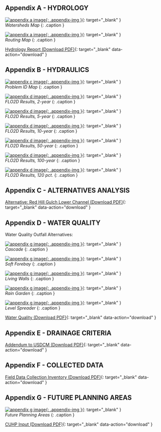 ## Appendix A - HYDROLOGY

[![appendix a image](assets/img/FigureA-1.jpg){: .appendix-img }](assets/img/FigureA-1.jpg){: target="_blank" }   
*Watersheds Map*
{: .caption }

[![appendix a image](assets/img/FigureA-2.jpg){: .appendix-img }](assets/img/FigureA-2.jpg){: target="_blank" }   
*Routing Map*
{: .caption }

[Hydrology Report (Download PDF)](assets/img/Lyons_Hydrology_Report_October_2016.pdf){: target="_blank" data-action="download" }

## Appendix B - HYDRAULICS

[![appendix c image](assets/img/FigureB-1.jpg){: .appendix-img }](assets/img/FigureB-1.jpg){: target="_blank" }   
*Problem ID Map*
{: .caption }

[![appendix d image](assets/img/FigureB-2.jpg){: .appendix-img }](assets/img/FigureB-2.jpg){: target="_blank" }   
*FLO2D Results, 2-year*
{: .caption }

[![appendix d image](assets/img/FigureB-3.jpg){: .appendix-img }](assets/img/FigureB-3.jpg){: target="_blank" }   
*FLO2D Results, 5-year*
{: .caption }

[![appendix d image](assets/img/FigureB-4.jpg){: .appendix-img }](assets/img/FigureB-4.jpg){: target="_blank" }   
*FLO2D Results, 10-year*
{: .caption }

[![appendix d image](assets/img/FigureB-5.jpg){: .appendix-img }](assets/img/FigureB-5.jpg){: target="_blank" }   
*FLO2D Results, 50-year*
{: .caption }

[![appendix d image](assets/img/FigureB-6.jpg){: .appendix-img }](assets/img/FigureB-6.jpg){: target="_blank" }   
*FLO2D Results, 100-year*
{: .caption }

[![appendix d image](assets/img/FigureB-7.jpg){: .appendix-img }](assets/img/FigureB-7.jpg){: target="_blank" }   
*FLO2D Results, 120 pct.*
{: .caption }

## Appendix C - ALTERNATIVES ANALYSIS

[Alternative: Red Hill Gulch Lower Channel (Download PDF)](assets/img/RHG-IMPROV-60-SCALE-PLAN.pdf){: target="_blank" data-action="download" }

## Appendix D - WATER QUALITY

Water Quality Outfall Alternatives:

[![appendix g image](assets/img/D-1-CASCADE.jpg){: .appendix-img }](assets/img/D-1-CASCADE.jpg){: target="_blank" }   
*Cascade*
{: .caption }

[![appendix g image](assets/img/D-2-SOFT-FOREBAY.jpg){: .appendix-img }](assets/img/D-2-SOFT-FOREBAY.jpg){: target="_blank" }   
*Soft Forebay*
{: .caption }

[![appendix g image](assets/img/D-3-LIVING-WALLS.jpg){: .appendix-img }](assets/img/D-3-LIVING-WALLS.jpg){: target="_blank" }   
*Living Walls*
{: .caption }

[![appendix g image](assets/img/D-4-RAIN-GARDEN.jpg){: .appendix-img }](assets/img/D-4-RAIN-GARDEN.jpg){: target="_blank" }   
*Rain Garden*
{: .caption }

[![appendix g image](assets/img/D-5-LEVEL-SPREADER.jpg){: .appendix-img }](assets/img/D-5-LEVEL-SPREADER.jpg){: target="_blank" }   
*Level Spreader*
{: .caption }

[Water Quality (Download PDF)](assets/img/Water-Quality.pdf){: target="_blank" data-action="download" }

## Appendix E - DRAINAGE CRITERIA

[Addendum to USDCM (Download PDF)](assets/img/2016-Lyons-Addendum-to-USDCM.pdf){: target="_blank" data-action="download" }

## Appendix F - COLLECTED DATA

[Field Data Collection Inventory (Download PDF)](assets/img/LyonsDataCollection.pdf){: target="_blank" data-action="download" }

## Appendix G - FUTURE PLANNING AREAS

[![appendix g image](assets/img/FigureG-1.jpg){: .appendix-img }](assets/img/FigureG-1.jpg){: target="_blank" }   
*Future Planning Areas*
{: .caption }

[CUHP Input (Download PDF)](assets/img/AppendixG_Complete.pdf){: target="_blank" data-action="download" }
